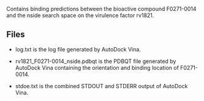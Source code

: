 Contains binding predictions between the bioactive compound F0271-0014 and the nside search space on the virulence factor rv1821.

## Files

- log.txt is the log file generated by AutoDock Vina.

- rv1821_F0271-0014_nside.pdbqt is the PDBQT file generated by AutoDock Vina containing the orientation and binding location of F0271-0014.

- stdoe.txt is the combined STDOUT and STDERR output of AutoDock Vina.

